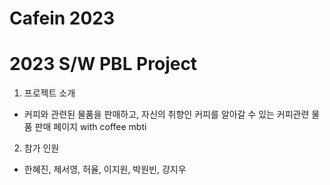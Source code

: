 # Cafein 2023
# 2023 S/W PBL Project

1. 프로젝트 소개
- 커피와 관련된 물품을 판매하고, 
자신의 취향인 커피를 알아갈 수 있는 커피관련 물품 판매 페이지
with coffee mbti

2. 참가 인원 
- 한혜진, 제서영, 허율, 이지원, 박원빈, 강지우
